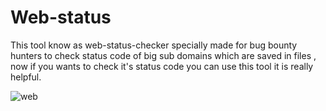 # Web-status
This tool know as web-status-checker specially made for bug bounty hunters to check status code of big sub domains which are saved in files , now if you wants to check it's status code you can use this tool it is really helpful.

![web](https://github.com/user-attachments/assets/4b7014e1-06a2-4617-91b5-2d53ac153260)
